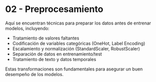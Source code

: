 # 02 - Preprocesamiento

Aquí se encuentran técnicas para preparar los datos antes de entrenar modelos, incluyendo:

- Tratamiento de valores faltantes
- Codificación de variables categóricas (OneHot, Label Encoding)
- Escalamiento y normalización (StandardScaler, RobustScaler)
- Separación de datos en entrenamiento/test
- Tratamiento de texto y datos temporales

Estas transformaciones son fundamentales para asegurar un buen desempeño de los modelos.
